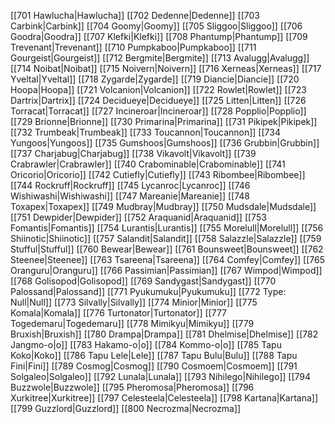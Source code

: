 
[[701 Hawlucha|Hawlucha]]
[[702 Dedenne|Dedenne]]
[[703 Carbink|Carbink]]
[[704 Goomy|Goomy]]
[[705 Sliggoo|Sliggoo]]
[[706 Goodra|Goodra]]
[[707 Klefki|Klefki]]
[[708 Phantump|Phantump]]
[[709 Trevenant|Trevenant]]
[[710 Pumpkaboo|Pumpkaboo]]
[[711 Gourgeist|Gourgeist]]
[[712 Bergmite|Bergmite]]
[[713 Avalugg|Avalugg]]
[[714 Noibat|Noibat]]
[[715 Noivern|Noivern]]
[[716 Xerneas|Xerneas]]
[[717 Yveltal|Yveltal]]
[[718 Zygarde|Zygarde]]
[[719 Diancie|Diancie]]
[[720 Hoopa|Hoopa]]
[[721 Volcanion|Volcanion]]
[[722 Rowlet|Rowlet]]
[[723 Dartrix|Dartrix]]
[[724 Decidueye|Decidueye]]
[[725 Litten|Litten]]
[[726 Torracat|Torracat]]
[[727 Incineroar|Incineroar]]
[[728 Popplio|Popplio]]
[[729 Brionne|Brionne]]
[[730 Primarina|Primarina]]
[[731 Pikipek|Pikipek]]
[[732 Trumbeak|Trumbeak]]
[[733 Toucannon|Toucannon]]
[[734 Yungoos|Yungoos]]
[[735 Gumshoos|Gumshoos]]
[[736 Grubbin|Grubbin]]
[[737 Charjabug|Charjabug]]
[[738 Vikavolt|Vikavolt]]
[[739 Crabrawler|Crabrawler]]
[[740 Crabominable|Crabominable]]
[[741 Oricorio|Oricorio]]
[[742 Cutiefly|Cutiefly]]
[[743 Ribombee|Ribombee]]
[[744 Rockruff|Rockruff]]
[[745 Lycanroc|Lycanroc]]
[[746 Wishiwashi|Wishiwashi]]
[[747 Mareanie|Mareanie]]
[[748 Toxapex|Toxapex]]
[[749 Mudbray|Mudbray]]
[[750 Mudsdale|Mudsdale]]
[[751 Dewpider|Dewpider]]
[[752 Araquanid|Araquanid]]
[[753 Fomantis|Fomantis]]
[[754 Lurantis|Lurantis]]
[[755 Morelull|Morelull]]
[[756 Shiinotic|Shiinotic]]
[[757 Salandit|Salandit]]
[[758 Salazzle|Salazzle]]
[[759 Stufful|Stufful]]
[[760 Bewear|Bewear]]
[[761 Bounsweet|Bounsweet]]
[[762 Steenee|Steenee]]
[[763 Tsareena|Tsareena]]
[[764 Comfey|Comfey]]
[[765 Oranguru|Oranguru]]
[[766 Passimian|Passimian]]
[[767 Wimpod|Wimpod]]
[[768 Golisopod|Golisopod]]
[[769 Sandygast|Sandygast]]
[[770 Palossand|Palossand]]
[[771 Pyukumuku|Pyukumuku]]
[[772 Type: Null|Null]]
[[773 Silvally|Silvally]]
[[774 Minior|Minior]]
[[775 Komala|Komala]]
[[776 Turtonator|Turtonator]]
[[777 Togedemaru|Togedemaru]]
[[778 Mimikyu|Mimikyu]]
[[779 Bruxish|Bruxish]]
[[780 Drampa|Drampa]]
[[781 Dhelmise|Dhelmise]]
[[782 Jangmo-o|o]]
[[783 Hakamo-o|o]]
[[784 Kommo-o|o]]
[[785 Tapu Koko|Koko]]
[[786 Tapu Lele|Lele]]
[[787 Tapu Bulu|Bulu]]
[[788 Tapu Fini|Fini]]
[[789 Cosmog|Cosmog]]
[[790 Cosmoem|Cosmoem]]
[[791 Solgaleo|Solgaleo]]
[[792 Lunala|Lunala]]
[[793 Nihilego|Nihilego]]
[[794 Buzzwole|Buzzwole]]
[[795 Pheromosa|Pheromosa]]
[[796 Xurkitree|Xurkitree]]
[[797 Celesteela|Celesteela]]
[[798 Kartana|Kartana]]
[[799 Guzzlord|Guzzlord]]
[[800 Necrozma|Necrozma]]